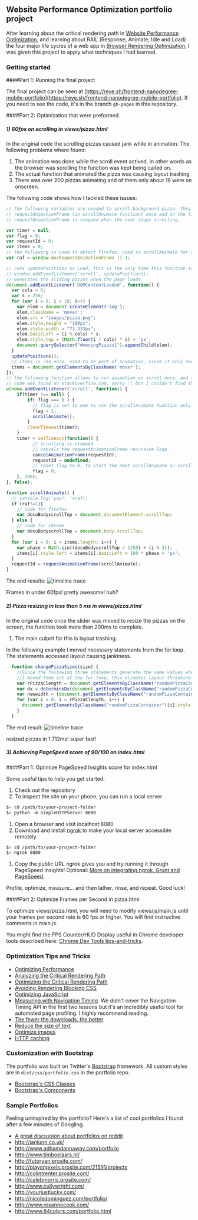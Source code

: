 ## Website Performance Optimization portfolio project

After learning about the critical rendering path in [Website Performance Optimization](https://www.udacity.com/course/ud884), and learning about RAIL (Response, Animate, Idle and Load) the four major life cycles of a web app in [Browser Rendering Optimization](https://www.udacity.com/course/ud860), I was given this project to apply what techniques I had learned.

### Getting started

####Part 1: Running the final project

The final project can be seen at [https://reye.sh/frontend-nanodegree-mobile-portfolio](https://reye.sh/frontend-nanodegree-mobile-portfolio). If you need to see the code, it's in the branch `gh-pages` in this repository.

####Part 2: Optimization that were preformed.

##### 1) 60fps on scrolling in views/pizza.html

In the original code the scrolling pizzas caused jank while in animation. The following problems where found:

1. The animation was done while the scroll event actived. In other words as the browser was scrolling the function was kept being called on.
1. The actual function that animated the pizza was causing layout trashing
1. There was over 200 pizzas animating and of them only about 18 were on onscreen.

The following code shows how I tackled these issues:

```javascript
// the following variables are needed to scroll background pizza. They are animated using
// requestAnimationFrame (in scrollAnimate function) once and on the first scroll, and
// requestAnimationFrame is stopped when the user stops scrolling.

var timer = null;
var flag = 0;
var requestId = 0;
var items = 0;
// the following is used to detect firefox, used in scrollAnimate for scrollTop property.
var raf = window.mozRequestAnimationFrame || 1;

// runs updatePositions on Load, this is the only time this function is ever called to set the pizzas in place.
// window.addEventListener('scroll', updatePositions);
// Generates the sliding pizzas when the page loads.
document.addEventListener('DOMContentLoaded', function() {
  var cols = 6;
  var s = 256;
  for (var i = 0; i < 18; i++) {
    var elem = document.createElement('img');
    elem.className = 'mover';
    elem.src = "images/pizza.png";
    elem.style.height = "100px";
    elem.style.width = "73.333px";
    elem.basicLeft = (i % cols) * s;
    elem.style.top = (Math.floor(i / cols) * s) + 'px';
    document.querySelector("#movingPizzas1").appendChild(elem);
  }
  updatePositions();
  // items is ran once, used to be part of animation, since it only need to run once i decided to put it here.
  items = document.getElementsByClassName('mover');
});
// the following function allows to run animation on scroll once, and then stop when user stops scrolling.
// code was found on stackoverflow.com, sorry :( but I couldn't find the exact link, but there are many examples.
window.addEventListener('scroll', function() {
    if(timer !== null) {
        if( flag === 0 ) {
          // flag is set to one to run the scrollAnimate function only once.
          flag = 1;
          scrollAnimate();
        }
        clearTimeout(timer);
    }
    timer = setTimeout(function() {
          // scrolling is stopped
          // cancels the requestAnimationFrame recursive loop.
          cancelAnimationFrame(requestId);
          requestId = undefined;
          // reset flag to 0, to start the next scrollAnimate on scroll.
          flag = 0;
    }, 200);
}, false);

function scrollAnimate() {
  // console.log('yay!: '+raf);
  if (raf!=1){
    // code for firefox
    var docuBodyscrollTop = document.documentElement.scrollTop;
  } else {
    // code for chrome
    var docuBodyscrollTop = document.body.scrollTop;
  }
  for (var i = 0; i < items.length; i++) {
    var phase = Math.sin((docuBodyscrollTop / 1250) + (i % 5));
    items[i].style.left = items[i].basicLeft + 100 * phase + 'px';
  }
  requestId = requestAnimationFrame(scrollAnimate);
}
```
The end results:
![timeline trace](/README-IMG/screenshot-60fps.png)

Frames in under 60fps! pretty awesome! huh?

##### 2) Pizza resizing in less than 5 ms in views/pizza.html

In the original code once the slider was moved to resize the pizzas on the screen, the function took more than 200ms to complete.

1. The main culprit for this is layout trashing.

In the following example I moved necessary statements from the for loop. The statements accessed layout causing jankiness.

```javascript
  function changePizzaSizes(size) {
    //Since the following three statements generate the same values when the function is ran
    //I moved them out of the for loop, this elimates layout thrashing.
    var rPizzaClength = document.getElementsByClassName("randomPizzaContainer").length;
    var dx = determineDx(document.getElementsByClassName("randomPizzaContainer")[0], size);
    var newwidth = (document.getElementsByClassName("randomPizzaContainer")[0].offsetWidth + dx) + 'px';
    for (var i = 0; i < rPizzaClength; i++) {
      document.getElementsByClassName("randomPizzaContainer")[i].style.width = newwidth;
    }
  }
```
The end result:
![timeline trace](/README-IMG/screenshot-pizzaresize-5ms.png)

resized pizzas in 1.712ms! super fast!

##### 3) Achieving PageSpeed score of 90/100 on index.html









####Part 1: Optimize PageSpeed Insights score for index.html

Some useful tips to help you get started:

1. Check out the repository
1. To inspect the site on your phone, you can run a local server

  ```bash
  $> cd /path/to/your-project-folder
  $> python -m SimpleHTTPServer 8080
  ```

1. Open a browser and visit localhost:8080
1. Download and install [ngrok](https://ngrok.com/) to make your local server accessible remotely.

  ``` bash
  $> cd /path/to/your-project-folder
  $> ngrok 8080
  ```

1. Copy the public URL ngrok gives you and try running it through PageSpeed Insights! Optional: [More on integrating ngrok, Grunt and PageSpeed.](http://www.jamescryer.com/2014/06/12/grunt-pagespeed-and-ngrok-locally-testing/)

Profile, optimize, measure... and then lather, rinse, and repeat. Good luck!

####Part 2: Optimize Frames per Second in pizza.html

To optimize views/pizza.html, you will need to modify views/js/main.js until your frames per second rate is 60 fps or higher. You will find instructive comments in main.js.

You might find the FPS Counter/HUD Display useful in Chrome developer tools described here: [Chrome Dev Tools tips-and-tricks](https://developer.chrome.com/devtools/docs/tips-and-tricks).

### Optimization Tips and Tricks
* [Optimizing Performance](https://developers.google.com/web/fundamentals/performance/ "web performance")
* [Analyzing the Critical Rendering Path](https://developers.google.com/web/fundamentals/performance/critical-rendering-path/analyzing-crp.html "analyzing crp")
* [Optimizing the Critical Rendering Path](https://developers.google.com/web/fundamentals/performance/critical-rendering-path/optimizing-critical-rendering-path.html "optimize the crp!")
* [Avoiding Rendering Blocking CSS](https://developers.google.com/web/fundamentals/performance/critical-rendering-path/render-blocking-css.html "render blocking css")
* [Optimizing JavaScript](https://developers.google.com/web/fundamentals/performance/critical-rendering-path/adding-interactivity-with-javascript.html "javascript")
* [Measuring with Navigation Timing](https://developers.google.com/web/fundamentals/performance/critical-rendering-path/measure-crp.html "nav timing api"). We didn't cover the Navigation Timing API in the first two lessons but it's an incredibly useful tool for automated page profiling. I highly recommend reading.
* <a href="https://developers.google.com/web/fundamentals/performance/optimizing-content-efficiency/eliminate-downloads.html">The fewer the downloads, the better</a>
* <a href="https://developers.google.com/web/fundamentals/performance/optimizing-content-efficiency/optimize-encoding-and-transfer.html">Reduce the size of text</a>
* <a href="https://developers.google.com/web/fundamentals/performance/optimizing-content-efficiency/image-optimization.html">Optimize images</a>
* <a href="https://developers.google.com/web/fundamentals/performance/optimizing-content-efficiency/http-caching.html">HTTP caching</a>

### Customization with Bootstrap
The portfolio was built on Twitter's <a href="http://getbootstrap.com/">Bootstrap</a> framework. All custom styles are in `dist/css/portfolio.css` in the portfolio repo.

* <a href="http://getbootstrap.com/css/">Bootstrap's CSS Classes</a>
* <a href="http://getbootstrap.com/components/">Bootstrap's Components</a>

### Sample Portfolios

Feeling uninspired by the portfolio? Here's a list of cool portfolios I found after a few minutes of Googling.

* <a href="http://www.reddit.com/r/webdev/comments/280qkr/would_anybody_like_to_post_their_portfolio_site/">A great discussion about portfolios on reddit</a>
* <a href="http://ianlunn.co.uk/">http://ianlunn.co.uk/</a>
* <a href="http://www.adhamdannaway.com/portfolio">http://www.adhamdannaway.com/portfolio</a>
* <a href="http://www.timboelaars.nl/">http://www.timboelaars.nl/</a>
* <a href="http://futoryan.prosite.com/">http://futoryan.prosite.com/</a>
* <a href="http://playonpixels.prosite.com/21591/projects">http://playonpixels.prosite.com/21591/projects</a>
* <a href="http://colintrenter.prosite.com/">http://colintrenter.prosite.com/</a>
* <a href="http://calebmorris.prosite.com/">http://calebmorris.prosite.com/</a>
* <a href="http://www.cullywright.com/">http://www.cullywright.com/</a>
* <a href="http://yourjustlucky.com/">http://yourjustlucky.com/</a>
* <a href="http://nicoledominguez.com/portfolio/">http://nicoledominguez.com/portfolio/</a>
* <a href="http://www.roxannecook.com/">http://www.roxannecook.com/</a>
* <a href="http://www.84colors.com/portfolio.html">http://www.84colors.com/portfolio.html</a>
